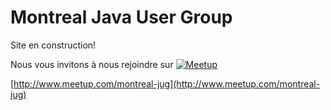 Montreal Java User Group
========================

Site en construction!

Nous vous invitons à nous rejoindre sur [![Meetup](http://img2.meetupstatic.com/img/8308650022681532654/header/logo-2x.png)](http://www.meetup.com/montreal-jug)

[http://www.meetup.com/montreal-jug](http://www.meetup.com/montreal-jug)
